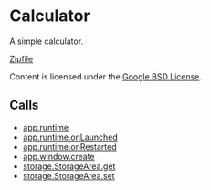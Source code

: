 
Calculator
=======

A simple calculator.

[Zipfile](http://developer.chrome.com/extensions/examples/apps/calculator/app.zip)

Content is licensed under the [Google BSD License](http://code.google.com/google_bsd_license.html).

Calls
-----

* [app.runtime](http://developer.chrome.com/extensions/app.runtime.html)
* [app.runtime.onLaunched](http://developer.chrome.com/extensions/app.runtime.html#event-onLaunched)
* [app.runtime.onRestarted](http://developer.chrome.com/extensions/app.runtime.html#event-onRestarted)
* [app.window.create](http://developer.chrome.com/extensions/app.window.html#method-create)
* [storage.StorageArea.get](http://developer.chrome.com/extensions/storage.html#method-StorageArea-get)
* [storage.StorageArea.set](http://developer.chrome.com/extensions/storage.html#method-StorageArea-set)